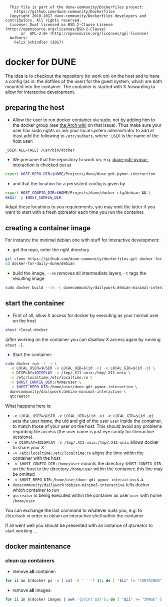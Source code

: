 ```
  This file is part of the dune-community/Dockerfiles project:
    https://github.com/dune-community/Dockerfiles
  Copyright 2010-2017 dune-community/Dockerfiles developers and contributors. All rights reserved.
  License: Dual licensed as BSD 2-Clause License (http://opensource.org/licenses/BSD-2-Clause)
       or  GPL-2.0+ (http://opensource.org/licenses/gpl-license)
  Authors:
    Felix Schindler (2017)
```

# docker for DUNE

The idea is to checkout the repository (to work on) on the host and to have a config (as in: the dotfiles of the user) for the guest system, which are both mounted into the container.
The container is started with X forwarding to allow for interactive development.

## preparing the host

* Allow the user to run docker container via sudo, not by adding him to the docker group (see [the Arch wiki](https://wiki.archlinux.org/index.php/Docker#Installation) on that issue).
  Thus make sure your user has sudo rights or ask your local system administrator to add at least add the following to `/etc/sudoers`, where `_USER` is the name of the host user:
```
_USER ALL=(ALL) /usr/bin/docker
```
* We presume that the repository to work on, e.g. [dune-gdt-pymor-interaction](https://github.com-dune-community/dune-gdt-pymor-interaction) is checked out at
```bash
export HOST_REPO_DIR=$HOME/Projects/dune/dune-gdt-pymor-interaction
```
* and that the location for a persistent config is given by
```bash
export HOST_CONFIG_DIR=$HOME/Projects/dune/docker-cfg/debian && \
mkdir -p $HOST_CONFIG_DIR
```

Adapt these locations to you requirements, you may omit the latter if you want to start with a fresh qtcreator each time you run the container.
## creating a container image

For instance the minimal debian one with stuff for interactive development:

* get the repo, enter the right directory

```bash
git clone https://github.com/dune-community/dockerfiles.git docker-for-daily-dune && \
cd docker-for-daily-dune/debian
```

* build the image, `--rm` removes all intermediate layers, `-t` tags the resulting image

```bash
sudo docker build --rm -t dunecommunity/dailywork:debian-minimal-interactive -f Dockerfile.minimal-interactive .
```

## start the container

* First of all, allow X access for docker by executing as your normal user on the host
```bash
xhost +local:docker
```
  (after working on the container you can disallow X access again by running `xhost -`).

* Start the container:
```bash
sudo docker run -t -i \
  -e LOCAL_USER=$USER -e LOCAL_UID=$(id -u) -e LOCAL_GID=$(id -g) \
  -e DISPLAY=$DISPLAY -v /tmp/.X11-unix:/tmp/.X11-unix \
  -v /etc/localtime:/etc/localtime:ro \
  -v $HOST_CONFIG_DIR:/home/user \
  -v $HOST_REPO_DIR:/home/user/dune-gdt-pymor-interaction \
  dunecommunity/dailywork:debian-minimal-interactive \
  qtcreator
```
  What happens here is:
  * `-e LOCAL_USER=$USER -e LOCAL_UID=$(id -u) -e LOCAL_GID=$(id -g)` sets the user name, the uid and gid of the user `user` inside the container, to match those of your user on the host.
    This should avoid any problems regarding file access (the user name is just eye candy for itneractive sessions).
  * `-e DISPLAY=$DISPLAY -v /tmp/.X11-unix:/tmp/.X11-unix` allows docker to share your X
  * `-v /etc/localtime:/etc/localtime:ro` aligns the time within the container with the host
  * `-v $HOST_CONFIG_DIR:/home/user` mounts the directory `$HOST_CONFIG_DIR` on the host to the directory `/home/user` within the container; this line may be omitted
  * `-v $HOST_REPO_DIR:/home/user/dune-gdt-pymor-interaction` s.a.
  * `dunecommunity/dailywork:debian-minimal-interactive` tells docker which container to run
  * `qtcreator` is being executed within the container as user `user` with home `/home/user`
  
  You can exchange the last command to whatever suits you, e.g. to `/bin/bash` in order to obtain an interactive shell within the container
  
If all went well you should be presented with an instance of qtcreator to start working ...

## docker maintenance

### clean up containers

* remove __all__ container:

```bash
for ii in $(docker ps -a | cut -d ' ' -f 1); do [ "$ii" != "CONTAINER" ] && docker rm $ii; done
```

* remove __all__ images:
```bash
for ii in $(docker images | awk '{print $3}'); do [ "$ii" != "IMAGE" ] && docker rmi -f $ii; done
```
